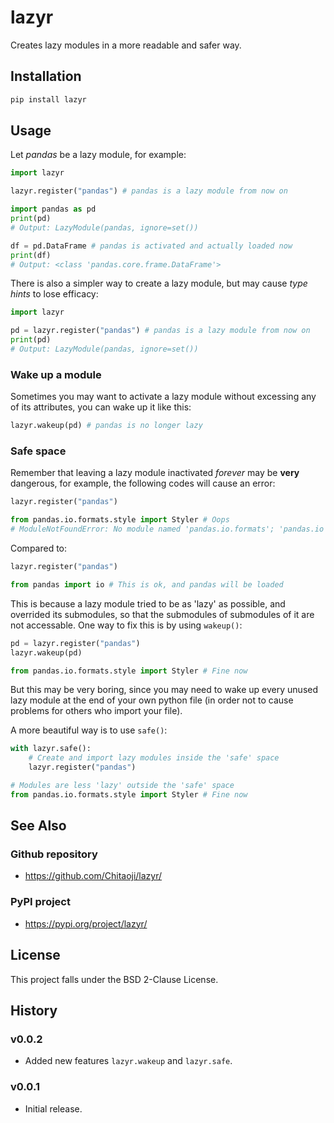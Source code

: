 # lazyr
Creates lazy modules in a more readable and safer way.

## Installation

```sh
pip install lazyr
```

## Usage
Let *pandas* be a lazy module, for example:

```py
import lazyr

lazyr.register("pandas") # pandas is a lazy module from now on

import pandas as pd
print(pd)
# Output: LazyModule(pandas, ignore=set())

df = pd.DataFrame # pandas is activated and actually loaded now
print(df)
# Output: <class 'pandas.core.frame.DataFrame'>
```

There is also a simpler way to create a lazy module, but may cause *type hints* to lose efficacy:

```py
import lazyr

pd = lazyr.register("pandas") # pandas is a lazy module from now on
print(pd)
# Output: LazyModule(pandas, ignore=set())
```

### Wake up a module

Sometimes you may want to activate a lazy module without excessing any of its attributes, you can wake up it like this:

```py
lazyr.wakeup(pd) # pandas is no longer lazy
```

### Safe space

Remember that leaving a lazy module inactivated *forever* may be **very** dangerous, for example, the following codes will cause an error:

```py
lazyr.register("pandas")

from pandas.io.formats.style import Styler # Oops
# ModuleNotFoundError: No module named 'pandas.io.formats'; 'pandas.io' is not a package
```

Compared to:

```py
lazyr.register("pandas")

from pandas import io # This is ok, and pandas will be loaded
```

This is because a lazy module tried to be as 'lazy' as possible, and overrided its submodules, so that the submodules of submodules of it are not accessable. One way to fix this is by using `wakeup()`:

```py
pd = lazyr.register("pandas")
lazyr.wakeup(pd)

from pandas.io.formats.style import Styler # Fine now
```

But this may be very boring, since you may need to wake up every unused lazy module at the end of your own python file (in order not to cause problems for others who import your file).

A more beautiful way is to use `safe()`:

```py
with lazyr.safe():
    # Create and import lazy modules inside the 'safe' space
    lazyr.register("pandas")

# Modules are less 'lazy' outside the 'safe' space 
from pandas.io.formats.style import Styler # Fine now
```

## See Also
### Github repository
* https://github.com/Chitaoji/lazyr/

### PyPI project
* https://pypi.org/project/lazyr/

## License
This project falls under the BSD 2-Clause License.

## History

### v0.0.2
* Added new features `lazyr.wakeup` and `lazyr.safe`.

### v0.0.1
* Initial release.